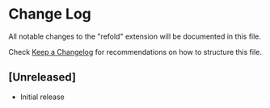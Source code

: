 # Change Log

All notable changes to the "refold" extension will be documented in this file.

Check [Keep a Changelog](http://keepachangelog.com/) for recommendations on how to structure this file.

## [Unreleased]

- Initial release